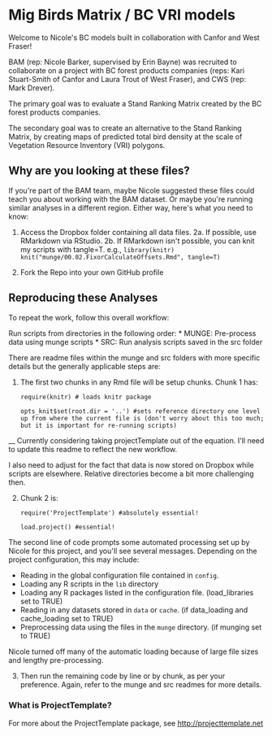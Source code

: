 # Mig Birds Matrix / BC VRI models

Welcome to Nicole's BC models built in collaboration with Canfor and West Fraser!

BAM (rep: Nicole Barker, supervised by Erin Bayne) was recruited to collaborate 
on a project with BC forest products companies (reps: Kari Stuart-Smith of Canfor 
and Laura Trout of West Fraser), and CWS (rep: Mark Drever). 

The primary goal was to evaluate a Stand Ranking Matrix created by the BC 
forest products companies. 

The secondary goal was to create an alternative to the Stand Ranking Matrix, 
by creating maps of predicted total bird density at the scale of Vegetation
Resource Inventory (VRI) polygons. 

## Why are you looking at these files? 

If you're part of the BAM team, maybe Nicole suggested these files could teach you about working with the BAM dataset. Or maybe you're running similar analyses in a different region. Either way, here's what you need to know: 

1. Access the Dropbox folder containing all data files. 
2a. If possible, use RMarkdown via RStudio.
2b. If RMarkdown isn't possible, you can knit my scripts with tangle=T. e.g., 
`library(knitr)`
`knit("munge/00.02.FixorCalculateOffsets.Rmd", tangle=T)`

3. Fork the Repo into your own GitHub profile 

## Reproducing these Analyses
To repeat the work, follow this overall workflow:

Run scripts from directories in the following order:
	  * MUNGE: Pre-process data using munge scripts	
	  * SRC: Run analysis scripts saved in the src folder 

There are readme files within the munge and src folders with more specific details but the generally applicable steps are: 
1. The first two chunks in any Rmd file will be setup chunks. Chunk 1 has:

	`require(knitr) # loads knitr package`
	
	`opts_knit$set(root.dir = '..') #sets reference directory one level up from where the current file is (don't worry about this too much; but it is important for re-running scripts)`

__ Currently considering taking projectTemplate out of the equation. I'll need to update this readme to reflect the new workflow. 

I also need to adjust for the fact that data is now stored on Dropbox while scripts are elsewhere. Relative directories become a bit more challenging then. 


2. Chunk 2 is:

    `require('ProjectTemplate') #absolutely essential!`

    `load.project() #essential!`

The second line of code prompts some automated processing set up by Nicole for this project, and you'll see several messages. Depending on the project configuration, this may include: 

* Reading in the global configuration file contained in `config`.
* Loading any R scripts in the `lib` directory
* Loading any R packages listed in the configuration file. (load_libraries set to TRUE)
* Reading in any datasets stored in `data` or `cache`.  (if data_loading and cache_loading set to TRUE)
* Preprocessing data using the files in the `munge` directory. (if munging set to TRUE)

Nicole turned off many of the automatic loading because of large file sizes and lengthy pre-processing. 

3. Then run the remaining code by line or by chunk, as per your preference. Again, refer to the munge and src readmes for more details. 


### What is ProjectTemplate?
For more about the ProjectTemplate package, see http://projecttemplate.net
